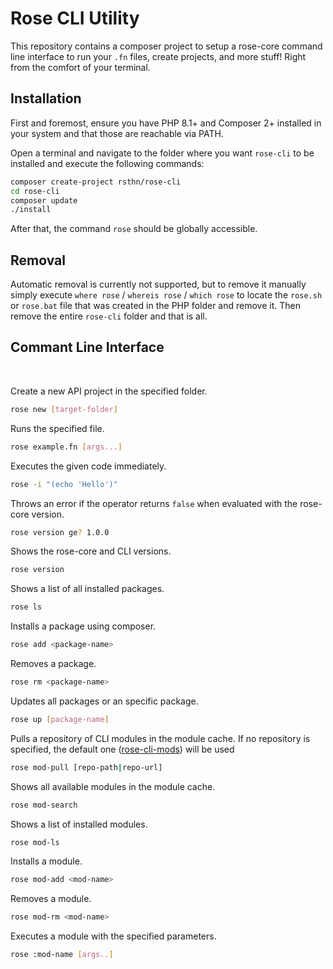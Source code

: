 # Rose CLI Utility

This repository contains a composer project to setup a rose-core command line interface to run your `.fn` files, create projects, and more stuff! Right from the comfort of your terminal.

## Installation

First and foremost, ensure you have PHP 8.1+ and Composer 2+ installed in your system and that those are reachable via PATH.

Open a terminal and navigate to the folder where you want `rose-cli` to be installed and execute the following commands:
```sh
composer create-project rsthn/rose-cli
cd rose-cli
composer update
./install
```

After that, the command `rose` should be globally accessible.

## Removal

Automatic removal is currently not supported, but to remove it manually simply execute `where rose` / `whereis rose` / `which rose` to locate the `rose.sh` or `rose.bat` file that was created in the PHP folder and remove it. Then remove the entire `rose-cli` folder and that is all.

## Commant Line Interface

<br/>

Create a new API project in the specified folder.
```sh
rose new [target-folder]
```

Runs the specified file.
```sh
rose example.fn [args...]
```

Executes the given code immediately.
```sh
rose -i "(echo 'Hello')"
```

Throws an error if the operator returns `false` when evaluated with the rose-core version.
```sh
rose version ge? 1.0.0
```

Shows the rose-core and CLI versions.
```sh
rose version
```

Shows a list of all installed packages.
```sh
rose ls
```

Installs a package using composer.
```sh
rose add <package-name>
```

Removes a package.
```sh
rose rm <package-name>
```

Updates all packages or an specific package.
```sh
rose up [package-name]
```

Pulls a repository of CLI modules in the module cache. If no repository is specified, the default one ([rose-cli-mods](https://github.com/rsthn/rose-cli-mods)) will be used
```sh
rose mod-pull [repo-path|repo-url]
```

Shows all available modules in the module cache.
```sh
rose mod-search
```

Shows a list of installed modules.
```sh
rose mod-ls
```

Installs a module.
```sh
rose mod-add <mod-name>
```

Removes a module.
```sh
rose mod-rm <mod-name>
```

Executes a module with the specified parameters.
```sh
rose :mod-name [args..]
```
